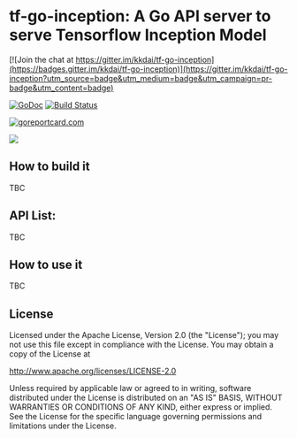 tf-go-inception: A Go API server to serve Tensorflow Inception Model
==============

[![Join the chat at https://gitter.im/kkdai/tf-go-inception](https://badges.gitter.im/kkdai/tf-go-inception)](https://gitter.im/kkdai/tf-go-inception?utm_source=badge&utm_medium=badge&utm_campaign=pr-badge&utm_content=badge)

 [![GoDoc](https://godoc.org/github.com/kkdai/tf-go-inception.svg?status.svg)](https://godoc.org/github.com/kkdai/tf-go-inception)  [![Build Status](https://travis-ci.org/kkdai/tf-go-inception.svg?branch=master)](https://travis-ci.org/kkdai/tf-go-inception.svg)

[![goreportcard.com](https://goreportcard.com/badge/github.com/kkdai/tf-go-inception)](https://goreportcard.com/report/github.com/kkdai/tf-go-inception)


![](https://github.com/kkdai/LineBotAnimal/blob/master/images/how_use.PNG?raw=true)

## How to build it

TBC


## API List:

TBC

## How to use it

TBC

License
---------------

Licensed under the Apache License, Version 2.0 (the "License");
you may not use this file except in compliance with the License.
You may obtain a copy of the License at

http://www.apache.org/licenses/LICENSE-2.0

Unless required by applicable law or agreed to in writing, software
distributed under the License is distributed on an "AS IS" BASIS,
WITHOUT WARRANTIES OR CONDITIONS OF ANY KIND, either express or implied.
See the License for the specific language governing permissions and
limitations under the License.

